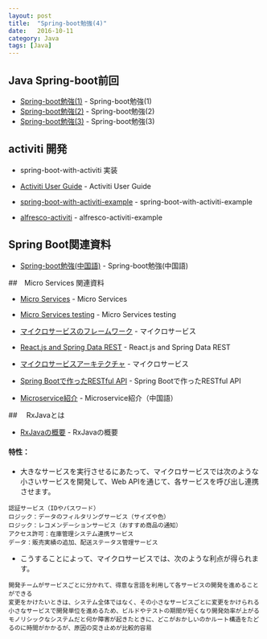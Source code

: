 ```yaml
---
layout: post
title:  "Spring-boot勉強(4)"
date:   2016-10-11
category: Java
tags: [Java]
---
```


## Java Spring-boot前回

- [Spring-boot勉強(1)](https://meihaogit.github.io/java/2016/09/01/Spring-boot.html) - Spring-boot勉強(1)
- [Spring-boot勉強(2)](https://meihaogit.github.io/java/2016/09/07/Spring-boot-1.html) - Spring-boot勉強(2)
- [Spring-boot勉強(3)](https://meihaogit.github.io/java/2016/09/21/Spring-boot-2.html) - Spring-boot勉強(3)


## activiti 開発


- spring-boot-with-activiti 実装

- [Activiti User Guide](http://activiti.org/userguide/index.html) - Activiti User Guide 

- [spring-boot-with-activiti-example](https://github.com/jbarrez/spring-boot-with-activiti-example) - spring-boot-with-activiti-example

- [alfresco-activiti](https://docs.alfresco.com/activiti/blog/posts/201603-demos/) - alfresco-activiti-example


## Spring Boot関連資料

- [Spring-boot勉強(中国語)](http://www.infoq.com/cn/articles/microframeworks1-spring-boot/) - Spring-boot勉強(中国語)


##　Micro Services 関連資料

- [Micro Services](http://martinfowler.com/articles/microservices.html) - Micro Services

- [Micro Services testing](http://martinfowler.com/articles/microservice-testing/) - Micro Services testing

- [マイクロサービスのフレームワーク](http://qiita.com/hat22/items/3c9ad74d89166b7a72db) - マイクロサービス

- [React.js and Spring Data REST](https://spring.io/guides/tutorials/react-and-spring-data-rest/) - React.js and Spring Data REST

- [マイクロサービスアーキテクチャ](http://tsuyoshi-nakamura.hatenablog.com/entry/2016/06/15/105639) - マイクロサービス

- [Spring Bootで作ったRESTful API](http://qiita.com/gates1de/items/5ac83f48212580e6c7fd) - Spring Bootで作ったRESTful API

- [Microservice紹介](http://www.cnblogs.com/loveis715/p/4644266.html) - Microservice紹介（中国語）


##　 RxJavaとは

- [RxJavaの概要](http://codezine.jp/article/detail/9570) - RxJavaの概要

####  特性：
- 大きなサービスを実行させるにあたって、マイクロサービスでは次のような小さいサービスを開発して、Web APIを通じて、各サービスを呼び出し連携させます。

~~~   
認証サービス（IDやパスワード）
ロジック：データのフィルタリングサービス（サイズや色）
ロジック：レコメンデーションサービス（おすすめ商品の通知）
アクセス許可：在庫管理システム連携サービス
データ：販売実績の追加、配送ステータス管理サービス

~~~   
- こうすることによって、マイクロサービスでは、次のような利点が得られます。

~~~
開発チームがサービスごとに分かれて、得意な言語を利用して各サービスの開発を進めることができる
変更をかけたいときは、システム全体ではなく、その小さなサービスごとに変更をかけられる
小さなサービスで開発単位を進めるため、ビルドやテストの期間が短くなり開発効率が上がる
モノリシックなシステムだと何か障害が起きたときに、どこがおかしいのかルート構造をたどるのに時間がかかるが、原因の突き止めが比較的容易

~~~
